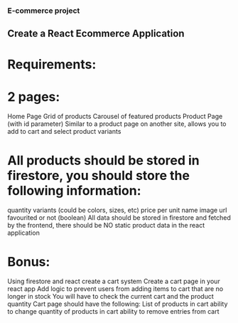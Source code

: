 ### E-commerce project 

## Create a React Ecommerce Application
# Requirements:
# 2 pages: 
Home Page
Grid of products
Carousel of featured products
Product Page (with id parameter)
Similar to a product page on another site, allows you to add to cart and select product variants
# All products should be stored in firestore, you should store the following information:
quantity
variants (could be colors, sizes, etc)
price per unit
name
image url
favourited or not (boolean)
All data should be stored in firestore and fetched by the frontend, there should be NO static product data in the react application
# Bonus: 
Using firestore and react create a cart system
Create a cart page in your react app
Add logic to prevent users from adding items to cart that are no longer in stock
You will have to check the current cart and the product quantity
Cart page should have the following:
List of products in cart
ability to change quantity of products in cart
ability to remove entries from cart